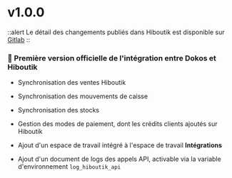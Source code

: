 # v1.0.0

::alert
Le détail des changements publiés dans Hiboutik est disponible sur [Gitlab](https://gitlab.com/dokos/hiboutik/-/releases/v1.0.0)
::

### :tada: Première version officielle de l'intégration entre Dokos et Hiboutik

- Synchronisation des ventes Hiboutik

- Synchronisation des mouvements de caisse

- Synchronisation des stocks

- Gestion des modes de paiement, dont les crédits clients ajoutés sur Hiboutik

- Ajout d'un espace de travail intégré à l'espace de travail **Intégrations**

- Ajout d'un document de logs des appels API, activable via la variable d'environnement `log_hiboutik_api`
